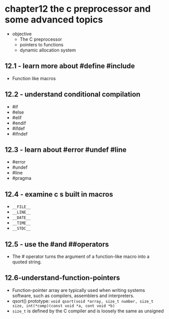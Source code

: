 # chapter12 the c preprocessor and some advanced topics

- objective
  - The C preprocessor
  - pointers to functions
  - dynamic allocation system

## 12.1 - learn more about #define #include

- Function like macros

## 12.2 - understand conditional compilation

- #if
- #else
- #elif
- #endif
- #ifdef
- #ifndef

## 12.3 - learn about #error #undef #line

- #error
- #undef
- #line
- #pragma

## 12.4 - examine c s built in macros

- `__FILE__`
- `__LINE__`
- `__DATE__`
- `__TIME__`
- `__STDC__`

## 12.5 - use the #and ##operators

- The # operator turns the argument of a function-like macro into a quoted string.

## 12.6-understand-function-pointers

- Function-pointer array are typically used when writing systems software, such as compilers, assemblers and interpreters.
- qsort() prototype: `void qsort(void *array, size_t number, size_t size, int(*comp)(const void *a, cont void *b)`
- `size_t` is defined by the C compiler and is loosely the same as unsigned
